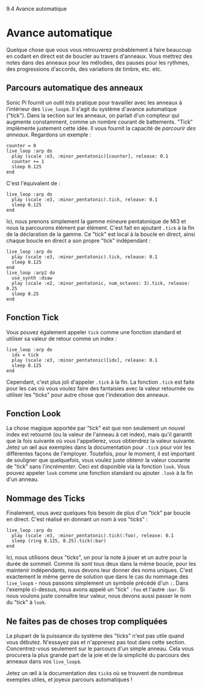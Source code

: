 9.4 Avance automatique

# Avance automatique

Quelque chose que vous vous retrouverez probablement à faire beaucoup en codant en direct est de boucler au travers d'anneaux. Vous mettrez des notes dans des anneaux pour les mélodies, des pauses pour les rythmes, des progressions d'accords, des variations de timbre, etc. etc.

## Parcours automatique des anneaux

Sonic Pi fournit un outil *très* pratique pour travailler avec les anneaux à l'intérieur des `live_loop`s. Il s'agit du système d'avance automatique ("tick"). Dans la section sur les anneaux, on parlait d'un compteur qui augmente constamment, comme un nombre courant de battements. "Tick" implémente justement cette idée. Il vous fournit la capacité de *parcourir des anneaux*. Regardons un exemple :

```
counter = 0
live_loop :arp do
  play (scale :e3, :minor_pentatonic)[counter], release: 0.1
  counter += 1
  sleep 0.125
end
```

C'est l'équivalent de :

```
live_loop :arp do
  play (scale :e3, :minor_pentatonic).tick, release: 0.1
  sleep 0.125
end
```

Ici, nous prenons simplement la gamme mineure pentatonique de Mi3 et nous la parcourons élément par élément. C'est fait en ajoutant `.tick` à la fin de la déclaration de la gamme. Ce "tick" est local à la boucle en direct, ainsi chaque boucle en direct a son propre "tick" indépendant :

```
live_loop :arp do
  play (scale :e3, :minor_pentatonic).tick, release: 0.1
  sleep 0.125
end
live_loop :arp2 do
  use_synth :dsaw
  play (scale :e2, :minor_pentatonic, num_octaves: 3).tick, release: 0.25
  sleep 0.25
end
```

## Fonction Tick

Vous pouvez également appeler `tick` comme une fonction standard et utiliser sa valeur de retour comme un index :

```
live_loop :arp do
  idx = tick
  play (scale :e3, :minor_pentatonic)[idx], release: 0.1
  sleep 0.125
end
```

Cependant, c'est plus joli d'appeler `.tick` à la fin. La fonction `.tick` est faite pour les cas où vous voulez faire des fantaisies avec la valeur retournée ou utiliser les "ticks" pour autre chose que l'indexation des anneaux.


## Fonction Look

La chose magique apportée par "tick" est que non seulement un nouvel index est retourné (ou la valeur de l'anneau à cet index), mais qu'il garantit que la fois suivante où vous l'appellerez, vous obtiendrez la valeur suivante. Jetez un œil aux exemples dans la documentation pour `.tick` pour voir les différentes façons de l'employer. Toutefois, pour le moment, il est important de souligner que quelquefois, vous voulez juste obtenir la valeur courante de "tick" sans l'*incrémenter*. Ceci est disponible via la fonction `look`. Vous pouvez appeler `look` comme une fonction standard ou ajouter `.look` à la fin d'un anneau.

## Nommage des Ticks

Finalement, vous avez quelques fois besoin de plus d'un "tick" par boucle en direct. C'est réalisé en donnant un nom à vos "ticks" :

```
live_loop :arp do
  play (scale :e3, :minor_pentatonic).tick(:foo), release: 0.1
  sleep (ring 0.125, 0.25).tick(:bar)
end
```

Ici, nous utilisons deux "ticks", un pour la note à jouer et un autre pour la durée de sommeil. Comme ils sont tous deux dans la même boucle, pour les maintenir indépendants, nous devons leur donner des noms uniques. C'est exactement le même genre de solution que dans le cas du nommage des `live_loop`s - nous passons simplement un symbole précédé d'un `:`. Dans l'exemple ci-dessus, nous avons appelé un "tick" `:foo` et l'autre `:bar`. Si nous voulons juste connaître leur valeur, nous devons aussi passer le nom du "tick" à `look`.

## Ne faites pas de choses trop compliquées

La plupart de la puissance du système des "ticks" n'est pas utile quand vous débutez. N'essayez pas et n'apprenez pas tout dans cette section. Concentrez-vous seulement sur le parcours d'un simple anneau. Cela vous procurera la plus grande part de la joie et de la simplicité du parcours des anneaux dans vos `live_loop`s.

Jetez un œil à la documentation des `tick`s où se trouvent de nombreux exemples utiles, et joyeux parcours automatiques !

